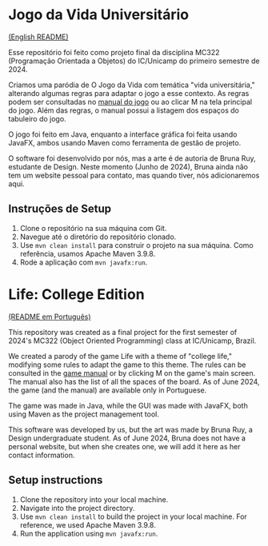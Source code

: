 # Jogo da Vida Universitário
[(English README)](#life-college-edition)

Esse repositório foi feito como projeto final da disciplina MC322 (Programação Orientada a Objetos) do IC/Unicamp do primeiro semestre de 2024.

Criamos uma paródia de O Jogo da Vida com temática "vida universitária," alterando algumas regras para adaptar o jogo a esse contexto. As regras podem ser consultadas no [manual do jogo](https://cainhu19.github.io/Projeto-Final-322/) ou ao clicar M na tela principal do jogo. Além das regras, o manual possui a listagem dos espaços do tabuleiro do jogo.

O jogo foi feito em Java, enquanto a interface gráfica foi feita usando JavaFX, ambos usando Maven como ferramenta de gestão de projeto. 

O software foi desenvolvido por nós, mas a arte é de autoria de Bruna Ruy, estudante de Design. Neste momento (Junho de 2024), Bruna ainda não tem um website pessoal para contato, mas quando tiver, nós adicionaremos aqui.

## Instruções de Setup
1. Clone o repositório na sua máquina com Git.
2. Navegue até o diretório do repositório clonado.
3. Use `mvn clean install` para construir o projeto na sua máquina. Como referência, usamos Apache Maven 3.9.8.
4. Rode a aplicação com `mvn javafx:run`.


# Life: College Edition
[(README em Português)](#jogo-da-vida-universitário)

This repository was created as a final project for the first semester of 2024's MC322 (Object Oriented Programming) class at IC/Unicamp, Brazil.

We created a parody of the game Life with a theme of "college life," modifying some rules to adapt the game to this theme. The rules can be consulted in the [game manual](https://cainhu19.github.io/Projeto-Final-322/) or by clicking M on the game's main screen. The manual also has the list of all the spaces of the board. As of June 2024, the game (and the manual) are available only in Portuguese. 

The game was made in Java, while the GUI was made with JavaFX, both using Maven as the project management tool.

This software was developed by us, but the art was made by Bruna Ruy, a Design undergraduate student. As of June 2024, Bruna does not have a personal website, but when she creates one, we will add it here as her contact information.

## Setup instructions
1. Clone the repository into your local machine.
2. Navigate into the project directory.
3. Use `mvn clean install` to build the project in your local machine. For reference, we used Apache Maven 3.9.8.
4. Run the application using `mvn javafx:run`.
